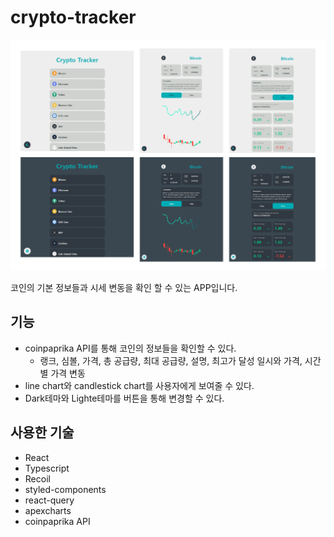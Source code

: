 # crypto-tracker

![img](./src/asset/img/Desktop%20-%201.png)


코인의 기본 정보들과 시세 변동을 확인 할 수 있는 APP입니다.

## 기능

- coinpaprika API를 통해 코인의 정보들을 확인할 수 있다.
    - 랭크, 심볼, 가격, 총 공급량, 최대 공급량, 설명, 최고가 달성 일시와 가격, 시간 별 가격 변동
- line chart와 candlestick chart를 사용자에게 보여줄 수 있다.
- Dark테마와 Lighte테마를 버튼을 통해 변경할 수 있다.

## 사용한 기술

- React
- Typescript
- Recoil
- styled-components
- react-query
- apexcharts
- coinpaprika API